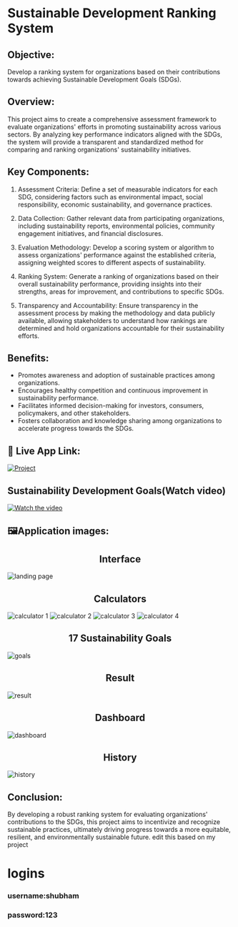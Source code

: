 # Sustainable Development Ranking System


## Objective:
Develop a ranking system for organizations based on their contributions towards achieving Sustainable Development Goals (SDGs).

## Overview:
This project aims to create a comprehensive assessment framework to evaluate organizations' efforts in promoting sustainability across various sectors. By analyzing key performance indicators aligned with the SDGs, the system will provide a transparent and standardized method for comparing and ranking organizations' sustainability initiatives.

## Key Components:
1. Assessment Criteria: Define a set of measurable indicators for each SDG, considering factors such as environmental impact, social responsibility, economic sustainability, and governance practices.

2. Data Collection: Gather relevant data from participating organizations, including sustainability reports, environmental policies, community engagement initiatives, and financial disclosures.

3. Evaluation Methodology: Develop a scoring system or algorithm to assess organizations' performance against the established criteria, assigning weighted scores to different aspects of sustainability.

4. Ranking System: Generate a ranking of organizations based on their overall sustainability performance, providing insights into their strengths, areas for improvement, and contributions to specific SDGs.

5. Transparency and Accountability: Ensure transparency in the assessment process by making the methodology and data publicly available, allowing stakeholders to understand how rankings are determined and hold organizations accountable for their sustainability efforts.

## Benefits:
- Promotes awareness and adoption of sustainable practices among organizations.
- Encourages healthy competition and continuous improvement in sustainability performance.
- Facilitates informed decision-making for investors, consumers, policymakers, and other stakeholders.
- Fosters collaboration and knowledge sharing among organizations to accelerate progress towards the SDGs.


## 🔗 Live App Link:
[![Project](https://img.shields.io/badge/Visit-APP-orange?style=for-the-badge)](https://sustainable-development-ranking-system.onrender.com/)

## Sustainability Development Goals(Watch video)
[![Watch the video](https://img.youtube.com/vi/7dzFbP2AgFo/maxresdefault.jpg)](https://www.youtube.com/watch?v=7dzFbP2AgFo)


## 🖼️Application images:
<h2 align="center">Interface</h2>  
<img src="https://github.com/shubh637/Sustainable-Development-Ranking-System/blob/master/project%20images/Screenshot%202025-04-04%20144244.png" alt="landing page" />

<h2 align="center">Calculators</h2>  
<img src="https://github.com/shubh637/Sustainable-Development-Ranking-System/blob/master/project%20images/Screenshot%202025-04-04%20144634.png" alt="calculator 1" />
<img src="https://github.com/shubh637/Sustainable-Development-Ranking-System/blob/master/project%20images/Screenshot%202025-04-04%20144703.png" alt="calculator 2" />
<img src="https://github.com/shubh637/Sustainable-Development-Ranking-System/blob/master/project%20images/Screenshot%202025-04-04%20144858.png" alt="calculator 3" />
<img src="https://github.com/shubh637/Sustainable-Development-Ranking-System/blob/master/project%20images/Screenshot%202025-04-04%20144922.png" alt="calculator 4" />

<h2 align="center">17 Sustainability Goals</h2>  
<img src="https://github.com/shubh637/Sustainable-Development-Ranking-System/blob/master/project%20images/Screenshot%202025-04-04%20144813.png" alt="goals" />

<h2 align="center">Result</h2>  
<img src="https://github.com/shubh637/Sustainable-Development-Ranking-System/blob/master/project%20images/Screenshot%202025-04-04%20145122.png" alt="result" />

<h2 align="center">Dashboard</h2>  
<img src="https://github.com/shubh637/Sustainable-Development-Ranking-System/blob/master/project%20images/Screenshot%202025-04-04%20145833.png" alt="dashboard" />

<h2 align="center">History</h2>  
<img src="https://github.com/shubh637/Sustainable-Development-Ranking-System/blob/master/project%20images/Screenshot%202025-04-04%20145145.png" alt="history" />



## Conclusion:
By developing a robust ranking system for evaluating organizations' contributions to the SDGs, this project aims to incentivize and recognize sustainable practices, ultimately driving progress towards a more equitable, resilient, and environmentally sustainable future.                edit this based on my project


# logins
### username:shubham
### password:123
